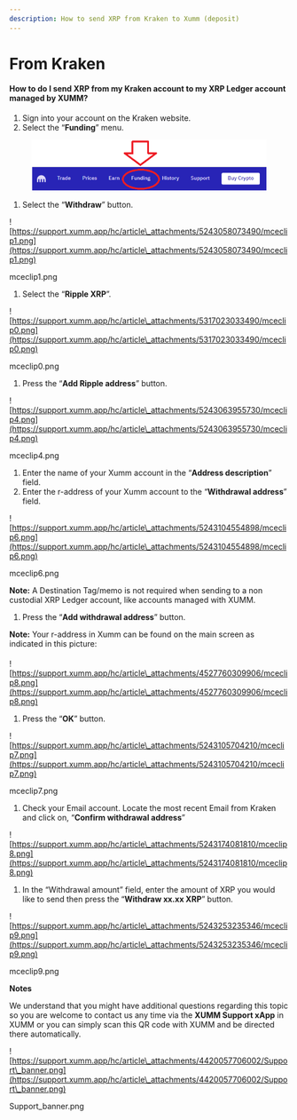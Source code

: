```yaml
---
description: How to send XRP from Kraken to Xumm (deposit)
---
```


# From Kraken

#### **How to do I send XRP from my Kraken account to my XRP Ledger account managed by XUMM?**

1. Sign into your account on the Kraken website.
2. Select the “**Funding**” menu.

<figure><img src="../../.gitbook/assets/Kraken - 1.png" alt=""><figcaption></figcaption></figure>

1. Select the “**Withdraw**” button.

![https://support.xumm.app/hc/article\_attachments/5243058073490/mceclip1.png](https://support.xumm.app/hc/article\_attachments/5243058073490/mceclip1.png)

mceclip1.png

1. Select the “**Ripple XRP**”.

![https://support.xumm.app/hc/article\_attachments/5317023033490/mceclip0.png](https://support.xumm.app/hc/article\_attachments/5317023033490/mceclip0.png)

mceclip0.png

1. Press the “**Add Ripple address**” button.

![https://support.xumm.app/hc/article\_attachments/5243063955730/mceclip4.png](https://support.xumm.app/hc/article\_attachments/5243063955730/mceclip4.png)

mceclip4.png

1. Enter the name of your Xumm account in the “**Address description**” field.
2. Enter the r-address of your Xumm account to the “**Withdrawal address**” field.

![https://support.xumm.app/hc/article\_attachments/5243104554898/mceclip6.png](https://support.xumm.app/hc/article\_attachments/5243104554898/mceclip6.png)

mceclip6.png

**Note:** A Destination Tag/memo is not required when sending to a non custodial XRP Ledger account, like accounts managed with XUMM.

1. Press the “**Add withdrawal address**” button.

**Note:** Your r-address in Xumm can be found on the main screen as indicated in this picture:

####

![https://support.xumm.app/hc/article\_attachments/4527760309906/mceclip8.png](https://support.xumm.app/hc/article\_attachments/4527760309906/mceclip8.png)

1. Press the “**OK**” button.

![https://support.xumm.app/hc/article\_attachments/5243105704210/mceclip7.png](https://support.xumm.app/hc/article\_attachments/5243105704210/mceclip7.png)

mceclip7.png

1. Check your Email account. Locate the most recent Email from Kraken and click on, “**Confirm withdrawal address**”

![https://support.xumm.app/hc/article\_attachments/5243174081810/mceclip8.png](https://support.xumm.app/hc/article\_attachments/5243174081810/mceclip8.png)

1. In the “Withdrawal amount” field, enter the amount of XRP you would like to send then press the “**Withdraw xx.xx XRP**” button.

![https://support.xumm.app/hc/article\_attachments/5243253235346/mceclip9.png](https://support.xumm.app/hc/article\_attachments/5243253235346/mceclip9.png)

mceclip9.png

**Notes**

We understand that you might have additional questions regarding this topic so you are welcome to contact us any time via the **XUMM Support xApp** in XUMM or you can simply scan this QR code with XUMM and be directed there automatically.

![https://support.xumm.app/hc/article\_attachments/4420057706002/Support\_banner.png](https://support.xumm.app/hc/article\_attachments/4420057706002/Support\_banner.png)

Support\_banner.png
